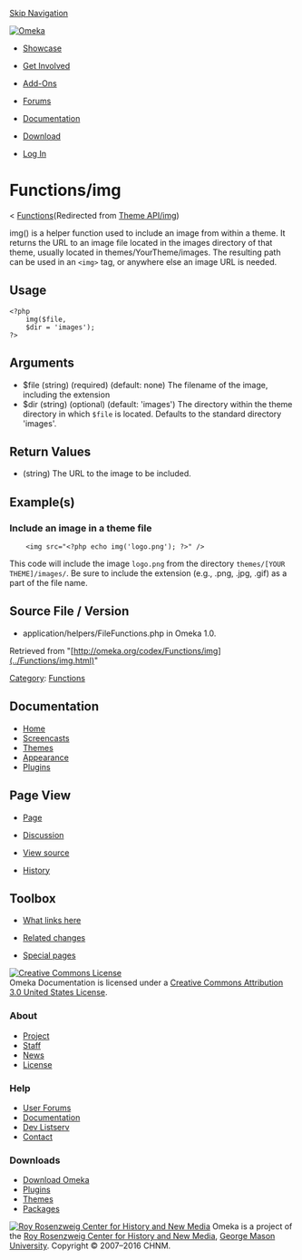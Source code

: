 <div id="wrap">

[Skip Navigation](img.html#content)
<div id="header">

<div class="padding">

<span
id="logo">[![Omeka](http://omeka.org/ui/i/logo-horizontal-288px.gif)](../../index.html)</span>
<div id="search-form">

</div>

-   <div id="nav-showcase">

    </div>

    [Showcase](../../showcase.1.html)
-   <div id="nav-involved">

    </div>

    [Get Involved](../../index.html%3Fp=124.html)
-   <div id="nav-addons">

    </div>

    [Add-Ons](../../add-ons.1.html)
-   <div id="nav-forums">

    </div>

    [Forums](../../forums/topic/mysqli-stmt.bind-result.html)
-   <div id="nav-documentation">

    </div>

    [Documentation](http://omeka.org/codex/)
-   <div id="nav-download">

    </div>

    [Download](../../download.1.html)

</div>

</div>

<div id="content">

<div class="padding">

<div id="user-meta">

-   <div id="pt-login">

    </div>

    [Log
    In](http://omeka.org/c/index.php?title=Special:UserLogin&returnto=Theme%20API/img)

</div>

Functions/img
=============

<div id="contentSub">

<span class="subpages">&lt;
[Functions](../Functions.html "Functions")</span>(Redirected from [Theme
API/img](http://omeka.org/c/index.php?title=Theme_API/img&redirect=no "Theme API/img"))

</div>

<div id="primary">

img() is a helper function used to include an image from within a theme.
It returns the URL to an image file located in the images directory of
that theme, usually located in themes/YourTheme/images. The resulting
path can be used in an `<img>` tag, or anywhere else an image URL is
needed.

<span id="Usage" class="mw-headline"> Usage </span>
---------------------------------------------------

<div class="mw-geshi mw-content-ltr" dir="ltr">

<div class="php source-php">

``` {.de1}
<?php  
    img($file,
    $dir = 'images'); 
?>
```

</div>

</div>

<span id="Arguments" class="mw-headline"> Arguments </span>
-----------------------------------------------------------

-   \$file (string) (required) (default: none) The filename of the
    image, including the extension
-   \$dir (string) (optional) (default: 'images') The directory within
    the theme directory in which `$file` is located. Defaults to the
    standard directory 'images'.

<span id="Return_Values" class="mw-headline"> Return Values </span>
-------------------------------------------------------------------

-   (string) The URL to the image to be included.

<span id="Example.28s.29" class="mw-headline"> Example(s) </span>
-----------------------------------------------------------------

### <span id="Include_an_image_in_a_theme_file" class="mw-headline"> Include an image in a theme file </span>

<div class="mw-geshi mw-content-ltr" dir="ltr">

<div class="php source-php">

``` {.de1}
    <img src="<?php echo img('logo.png'); ?>" />
```

</div>

</div>

This code will include the image `logo.png` from the directory
`themes/[YOUR THEME]/images/`. Be sure to include the extension (e.g.,
.png, .jpg, .gif) as a part of the file name.

<span id="Source_File_.2F_Version" class="mw-headline"> Source File / Version </span>
-------------------------------------------------------------------------------------

-   application/helpers/FileFunctions.php in Omeka 1.0.

<div class="printfooter">

Retrieved from
"[http://omeka.org/codex/Functions/img](../Functions/img.html)"

</div>

<div id="catlinks" class="catlinks">

<div id="mw-normal-catlinks">

[Category](http://omeka.org/codex/Special:Categories "Special:Categories"):
<span
dir="ltr">[Functions](../Category:Functions.html "Category:Functions")</span>

</div>

</div>

</div>

<div id="secondary">

<div class="portlet">

Documentation
-------------

-   [Home](http://omeka.org/codex/)
-   [Screencasts](http://omeka.org/codex/Screencasts)
-   [Themes](http://omeka.org/codex/Managing_Themes_2.0)
-   [Appearance](http://omeka.org/codex/Managing_Appearance_2.0)
-   [Plugins](http://omeka.org/codex/Plugins2.0)

</div>

<div class="portlet">

Page View
---------

-   <div id="nav-page">

    </div>

    [Page](../Functions/img.html)
-   <div id="nav-discussion">

    </div>

    [Discussion](http://omeka.org/c/index.php?title=Talk:Functions/img&action=edit&redlink=1)
-   <div id="nav-view_source">

    </div>

    [View
    source](http://omeka.org/c/index.php?title=Functions/img&action=edit)
-   <div id="nav-history">

    </div>

    [History](http://omeka.org/c/index.php?title=Functions/img&action=history)

</div>

<div id="wiki-toolbox" class="portlet">

Toolbox
-------

-   <div id="t-whatlinkshere">

    </div>

    [What links here](../Special:WhatLinksHere/Functions/img.html)
-   <div id="t-recentchangeslinked">

    </div>

    [Related changes](../Special:RecentChangesLinked/Functions/img.html)
-   <div id="t-specialpages">

    </div>

    [Special pages](http://omeka.org/codex/Special:SpecialPages)

</div>

[![Creative Commons
License](https://i.creativecommons.org/l/by/3.0/us/88x31.png)](http://creativecommons.org/licenses/by/3.0/us/)\
Omeka Documentation is licensed under a [Creative Commons Attribution
3.0 United States
License](http://creativecommons.org/licenses/by/3.0/us/).

</div>

</div>

</div>

<div id="footer">

<div class="padding">

<div id="sitemap">

<div class="section">

### About

-   [Project](../../index.html%3Fp=2.html)
-   [Staff](../../index.html%3Fp=3.html)
-   [News](../../blog.1.html)
-   [License](http://www.gnu.org/copyleft/gpl.html)

</div>

<div class="section">

### Help

-   [User Forums](../../forums/topic/mysqli-stmt.bind-result.html)
-   [Documentation](http://omeka.org/codex/)
-   [Dev Listserv](http://groups.google.com/group/omeka-dev)
-   [Contact](http://omeka.org/contact/)

</div>

<div class="section">

### Downloads

-   [Download Omeka](../../download.1.html)
-   [Plugins](../../plugins.html)
-   [Themes](../../download/themes/index.html)
-   [Packages](../../index.html%3Fp=222.html)

</div>

</div>

<div id="chnm-meta">

<span id="chnm-logo">[![Roy Rosenzweig Center for History and New
Media](http://omeka.org/ui/i/rrchnm-logo-regular.gif)](http://chnm.gmu.edu)</span>
Omeka is a project of the [Roy Rosenzweig Center for History and New
Media](http://chnm.gmu.edu), [George Mason
University](http://www.gmu.edu). Copyright © 2007–2016 CHNM.

</div>

</div>

</div>

</div>
